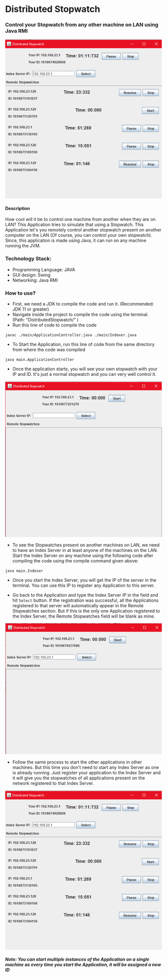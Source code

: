 # Distributed Stopwatch
### Control your Stopwatch from any other machine on LAN using Java RMI


<img src="https://github.com/rajtilakls2510/DistributedStopwatch/blob/master/diagrams/Demo%20Image.png?raw=true">

#### Description
How cool will it be to control one machine from another when they are on LAN? 
This Application tries to simulate that using a Stopwatch. 
This Application let's you remotely control another stopwatch present on another 
computer on the LAN (Of course, you can control your own stopwatch). Since, this application is made 
using Java, it can run on any machine running the JVM.

### Technology Stack:
- Programming Language: JAVA 
- GUI design: Swing
- Networking: Java RMI

### How to use?
- First, we need a JDK to compile the code and run it. (Recommended: JDK 11 or greater)
- Navigate inside the project to compile the code using the terminal. (Path: "DistributedStopwatch/" )
- Run this line of code to compile the code

`javac ./main/ApplicationController.java ./main/Indexer.java`
  
- To Start the Application, run this line of code from the same directory from where the code was compiled

`java main.ApplicationController`

- Once the application starts, you will see your own stopwatch with your IP and ID.
It's just a normal stopwatch and you can very well control it. 

<img src="https://github.com/rajtilakls2510/DistributedStopwatch/blob/master/diagrams/Just%20Started1.png?raw=true">

- To see the Stopwatches present on another machines on LAN, we need to have an Index Server in at least anyone of the 
  machines on the LAN. Start the Index Server on any machine using the following code after compiling the code using the 
  compile command given above:
  
`java main.Indexer`

- Once you start the Index Server, you will get the IP of the server in the terminal. You can use this IP to 
  register any Application to this server.
  
- Go back to the Application and type the Index Server IP in the field and hit `Select` button. 
If the registration was successful, all the Applications registered to that server will automatically appear in the 
  Remote Stopwatches section. But if this is the only one Application registered to the Index Server, the Remote Stopwatches 
  field will be blank as mine.
  
<img src="https://github.com/rajtilakls2510/DistributedStopwatch/blob/master/diagrams/Just%20Bound.png?raw=true">

- Follow the same process to start the other applications in other machines. But this time you don't need to start any 
  Index Server as one is already running. Just register your application to the Index Server and it will give you the stopwatches 
  of all applications present on the network registered to that Index Server.
  
<img src="https://github.com/rajtilakls2510/DistributedStopwatch/blob/master/diagrams/Demo%20Image.png?raw=true">

##### Note: You can start multiple instances of the Application on a single machine as every time you start the Application, it will be assigned a new ID
